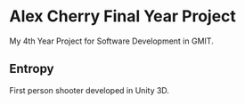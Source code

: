 # Alex Cherry Final Year Project
My 4th Year Project for Software Development in GMIT.

## Entropy
First person shooter developed in Unity 3D.

